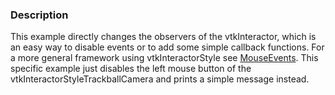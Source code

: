 ### Description
This example directly changes the observers of the vtkInteractor, which is an easy way to disable events or to add some simple callback functions. For a more general framework using vtkInteractorStyle see [MouseEvents](/Python/Interaction/MouseEvents). This specific example just disables the left mouse button of the vtkInteractorStyleTrackballCamera and prints a simple message instead.
